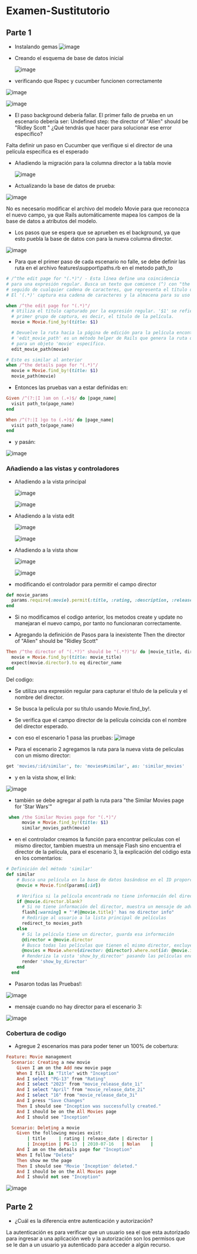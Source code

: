 # Examen-Sustitutorio


## Parte 1
- Instalando gemas
![image](https://github.com/Daniel349167/Examen-Sustitutorio-DesarrolloSoftware/assets/62466867/d4886a8f-c536-4c99-8022-d85573492629)

- Creando el esquema de base de datos inicial

  ![image](https://github.com/Daniel349167/Examen-Sustitutorio-DesarrolloSoftware/assets/62466867/2b22f9b5-31c3-4c95-92ba-814a861ad21f)

- verificando que Rspec y cucumber funcionen correctamente

![image](https://github.com/Daniel349167/Examen-Sustitutorio-DesarrolloSoftware/assets/62466867/6da9838a-eaed-46ea-bca8-b15f3e0ad645)

![image](https://github.com/Daniel349167/Examen-Sustitutorio-DesarrolloSoftware/assets/62466867/ab95a5d1-5b50-4800-a3a9-d25a127d38b2)


- El paso background debería fallar. El primer fallo de prueba en un escenario debería ser: Undefined step: the director of "Alien" should be "Ridley Scott " ¿Qué tendrás que hacer para solucionar ese error específico?

Falta definir un paso en Cucumber que verifique si el director de una película específica es el esperado

- Añadiendo la migración para la columna director a la tabla movie

  ![image](https://github.com/Daniel349167/Examen-Sustitutorio-CC3S2/assets/62466867/2924a437-db4d-45eb-acb9-b266a44360eb)

- Actualizando la base de datos de prueba:

![image](https://github.com/Daniel349167/Examen-Sustitutorio-CC3S2/assets/62466867/ce0dd129-5495-452f-a1fa-c6bc6824eaf1)


No es necesario modificar el archivo del modelo Movie para que reconozca el nuevo campo, ya que Rails automáticamente mapea los campos de la base de datos a atributos del modelo.

- Los pasos que se espera que se aprueben es el background, ya que esto puebla la base de datos con para la nueva columna director.

![image](https://github.com/Daniel349167/Examen-Sustitutorio-CC3S2/assets/62466867/e5efe395-c064-47da-8832-c4131d5caeec)

- Para que el primer paso de cada escenario no falle, se debe definir las ruta en el archivo features\support\paths.rb en el metodo path_to

```ruby
# /^the edit page for "(.*)"/ - Esta línea define una coincidencia
# para una expresión regular. Busca un texto que comience (^) con "the edit page for"
# seguido de cualquier cadena de caracteres, que representa el título de una película.
# El '(.*)' captura esa cadena de caracteres y la almacena para su uso posterior.

when /^the edit page for "(.*)"/
  # Utiliza el título capturado por la expresión regular. '$1' se refiere al
  # primer grupo de captura, es decir, el título de la película.
  movie = Movie.find_by!(title: $1)

  # Devuelve la ruta hacia la página de edición para la película encontrada.
  # 'edit_movie_path' es un método helper de Rails que genera la ruta de edición
  # para un objeto 'movie' específico.
  edit_movie_path(movie)

# Este es similar al anterior
when /^the details page for "(.*)"/
  movie = Movie.find_by!(title: $1)
  movie_path(movie)
```

- Entonces las pruebas van a estar definidas en:

```ruby
Given /^(?:|I )am on (.+)$/ do |page_name|
  visit path_to(page_name)
end

When /^(?:|I )go to (.+)$/ do |page_name|
  visit path_to(page_name)
end
```

- y pasán:

![image](https://github.com/Daniel349167/Examen-Sustitutorio-CC3S2/assets/62466867/a6eb1b18-7d71-433f-9087-3405de87f1e6)

### Añadiendo a las vistas y controladores

- Añadiendo a la vista principal

  ![image](https://github.com/Daniel349167/Examen-Sustitutorio-DesarrolloSoftware/assets/62466867/ea045931-26f1-4659-8241-073a8c5e74ca)

  ![image](https://github.com/Daniel349167/Examen-Sustitutorio-DesarrolloSoftware/assets/62466867/0ee8640f-a444-4b94-a1ad-8324579884d8)

- Añadiendo a la vista edit

  ![image](https://github.com/Daniel349167/Examen-Sustitutorio-DesarrolloSoftware/assets/62466867/27ecedae-0e78-4a28-9f9b-6408c7f344fe)

  ![image](https://github.com/Daniel349167/Examen-Sustitutorio-DesarrolloSoftware/assets/62466867/1c92a752-0eea-450c-a0c0-52fe93cb56a2)

- Añadiendo a la vista show

  ![image](https://github.com/Daniel349167/Examen-Sustitutorio-DesarrolloSoftware/assets/62466867/7469be56-18a8-4767-9916-5a927a21fa79)

  ![image](https://github.com/Daniel349167/Examen-Sustitutorio-DesarrolloSoftware/assets/62466867/4fb63768-94f4-4b5c-99ac-66556710e2e5)

- modificando el controlador para permitir el campo director

```ruby
def movie_params
  params.require(:movie).permit(:title, :rating, :description, :release_date, :director)
end
```

- Si no modificamos el codigo anterior, los metodos create y update no manejaran el nuevo campo, por tanto no funcionaran correctamente.

- Agregando la definición de Pasos para la inexistente Then the director of "Alien" should be "Ridley Scott" 

```ruby
Then /^the director of "(.*?)" should be "(.*?)"$/ do |movie_title, director_name|
  movie = Movie.find_by!(title: movie_title)
  expect(movie.director).to eq director_name
end
```
Del codigo:
- Se utiliza una expresión regular para capturar el título de la película y el nombre del director.
- Se busca la película por su título usando Movie.find_by!.
- Se verifica que el campo director de la película coincida con el nombre del director esperado.

- con eso el escenario 1 pasa las pruebas:
![image](https://github.com/Daniel349167/Examen-Sustitutorio-CC3S2/assets/62466867/723239d7-5fef-4414-85d8-75a194cc17df)

- Para el escenario 2 agregamos la ruta para la nueva vista de peliculas con un mismo director:

```ruby
get 'movies/:id/similar', to: 'movies#similar', as: 'similar_movies'
```

- y en la vista show, el link:

![image](https://github.com/Daniel349167/Examen-Sustitutorio-CC3S2/assets/62466867/fce61450-657b-42e5-88cf-b06cc2816fea)

- también se debe agregar al path la ruta para "the Similar Movies page for 'Star Wars'"
```ruby
 when /the Similar Movies page for "(.*)"/
      movie = Movie.find_by!(title: $1)
      similar_movies_path(movie)
```

- en el controlador creamos la función para encontrar películas con el mismo director, tambien muestra un mensaje Flash sino encuentra el director de la película, para el escenario 3, la explicación del código esta en los comentarios:

```ruby
# Definición del método 'similar'
def similar
    # Busca una película en la base de datos basándose en el ID proporcionado en params
    @movie = Movie.find(params[:id])

    # Verifica si la película encontrada no tiene información del director
    if @movie.director.blank?
      # Si no tiene información del director, muestra un mensaje de advertencia
      flash[:warning] = "'#{@movie.title}' has no director info"
      # Redirige al usuario a la lista principal de películas
      redirect_to movies_path
    else
      # Si la película tiene un director, guarda esa información
      @director = @movie.director
      # Busca todas las películas que tienen el mismo director, excluyendo la película actual
      @movies = Movie.where(director: @director).where.not(id: @movie.id)
      # Renderiza la vista 'show_by_director' pasando las películas encontradas
      render 'show_by_director' 
    end
  end

```

- Pasaron todas las Pruebas!:

![image](https://github.com/Daniel349167/Examen-Sustitutorio-CC3S2/assets/62466867/88e9588f-d1d7-44ad-ac66-086081a74f3a)

- mensaje cuando no hay director para el escenario 3:

![image](https://github.com/Daniel349167/Examen-Sustitutorio-CC3S2/assets/62466867/141e6234-87da-4249-a328-da207cf1a86a)

### Cobertura de codigo
- Agregue 2 escenarios mas para poder tener un 100% de cobertura:
```ruby
Feature: Movie management
  Scenario: Creating a new movie
    Given I am on the Add new movie page
    When I fill in "Title" with "Inception"
    And I select "PG-13" from "Rating"
    And I select "2023" from "movie_release_date_1i"
    And I select "April" from "movie_release_date_2i"
    And I select "16" from "movie_release_date_3i"
    And I press "Save Changes"
    Then I should see "Inception was successfully created."
    And I should be on the All Movies page
    And I should see "Inception"

  Scenario: Deleting a movie
    Given the following movies exist:
        | title     | rating | release_date | director |
        | Inception | PG-13  | 2010-07-16   | Nolan    |
    And I am on the details page for "Inception"
    When I follow "Delete"
    Then show me the page
    Then I should see "Movie 'Inception' deleted."
    And I should be on the All Movies page
    And I should not see "Inception"
```

![image](https://github.com/Daniel349167/Examen-Sustitutorio-CC3S2/assets/62466867/0f291f8d-ac10-4222-8ba5-cf07357991f1)


## Parte 2

- ¿Cuál es la diferencia entre autenticación y autorización?

La autenticación es para verificar que un usuario sea el que esta autorizado para ingresar a una aplicación web y la autorización son los permisos que se le dan a un usuario ya autenticado para acceder a algún recurso.

